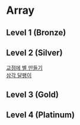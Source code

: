 # Array

## Level 1 (Bronze)

## Level 2 (Silver)
[교점에 별 만들기](programmers/교점에_별_만들기) <br/>
[삼각 달팽이](programmers/삼각_달팽이)
## Level 3 (Gold)

## Level 4 (Platinum)